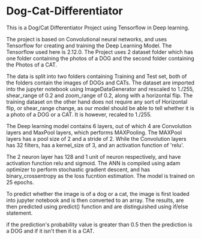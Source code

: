 # Dog-Cat-Differentiator
This is a Dog/Cat Differentiator Project using Tensorflow in Deep learning.

The project is based on Convolutional neural networks, and uses Tensorflow for creating and training the Deep Learning Model. The Tensorflow used here is 2.12.0. The Project uses 2 dataset folder which has one folder containing the photos of a DOG and the second folder containing the Photos of a CAT.

The data is split into two folders containing Training and Test set, both of the folders contain the images of DOGs and CATs. The dataset are imported into the jupyter notebook using ImageDataGenerator and rescaled to 1./255, shear_range of 0.2 and zoom_range of 0.2, along with a horizontal flip. The training dataset on the other hand does not require any sort of Horizontal flip, or shear_range change, as our model should be able to tell whether it is a photo of a DOG or a CAT. It is however, recaled to 1./255.

The Deep learning model contains 6 layers, out of which 4 are Convolution layers and MaxPool layers, which performs MAXPooling. The MAXPool layers has a pool size of 2 and a stride of 2. While the Convolution layers has 32 filters, has a kernel_size of 3, and an activation function of 'relu'.

The 2 neuron layer has 128 and 1 unit of neuron respectively, and have activation function relu and sigmoid. The ANN is compiled using adam optimizer to perform stochastic gradient descent, and has binary_crossentropy as the loss fucntion estimation. The model is trained on 25 epochs.

To predict whether the image is of a dog or a cat, the image is first loaded into jupyter notebook and is then converted to an array. The results, are then predicted using predict() function and are distinguished using if/else statement.

if the prediction's probability value is greater than 0.5 then the prediction is a DOG and if it isn't then it is a CAT.
